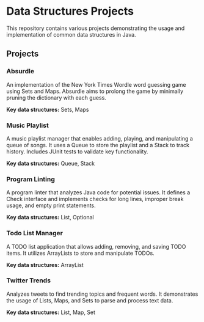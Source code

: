 # Data Structures Projects

This repository contains various projects demonstrating the usage and implementation of common data structures in Java.

## Projects

### Absurdle

An implementation of the New York Times Wordle word guessing game using Sets and Maps. Absurdle aims to prolong the game by minimally pruning the dictionary with each guess.

**Key data structures:** Sets, Maps

### Music Playlist

A music playlist manager that enables adding, playing, and manipulating a queue of songs. It uses a Queue to store the playlist and a Stack to track history.  Includes JUnit tests to validate key functionality.

**Key data structures:** Queue, Stack

### Program Linting

A program linter that analyzes Java code for potential issues. It defines a Check interface and implements checks for long lines, improper break usage, and empty print statements.

**Key data structures:** List, Optional

### Todo List Manager

A TODO list application that allows adding, removing, and saving TODO items. It utilizes ArrayLists to store and manipulate TODOs.

**Key data structures:** ArrayList

### Twitter Trends

Analyzes tweets to find trending topics and frequent words. It demonstrates the usage of Lists, Maps, and Sets to parse and process text data.

**Key data structures:** List, Map, Set
